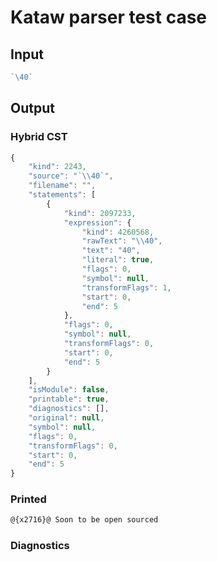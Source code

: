 # Kataw parser test case

## Input

`````js
`\40`
`````

## Output

### Hybrid CST

```javascript
{
    "kind": 2243,
    "source": "`\\40`",
    "filename": "",
    "statements": [
        {
            "kind": 2097233,
            "expression": {
                "kind": 4260568,
                "rawText": "\\40",
                "text": "40",
                "literal": true,
                "flags": 0,
                "symbol": null,
                "transformFlags": 1,
                "start": 0,
                "end": 5
            },
            "flags": 0,
            "symbol": null,
            "transformFlags": 0,
            "start": 0,
            "end": 5
        }
    ],
    "isModule": false,
    "printable": true,
    "diagnostics": [],
    "original": null,
    "symbol": null,
    "flags": 0,
    "transformFlags": 0,
    "start": 0,
    "end": 5
}
```

### Printed

```javascript
@{x2716}@ Soon to be open sourced
```

### Diagnostics

```javascript

```

